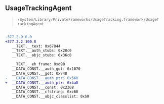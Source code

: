 ## UsageTrackingAgent

> `/System/Library/PrivateFrameworks/UsageTracking.framework/UsageTrackingAgent`

```diff

-377.2.9.0.0
+377.3.2.100.0
   __TEXT.__text: 0x67844
   __TEXT.__auth_stubs: 0x20c0
   __TEXT.__objc_stubs: 0x36c0

   __TEXT.__eh_frame: 0xd98
   __DATA_CONST.__auth_got: 0x1070
   __DATA_CONST.__got: 0x748
-  __DATA_CONST.__auth_ptr: 0x560
+  __DATA_CONST.__auth_ptr: 0x4a8
   __DATA_CONST.__const: 0x2368
   __DATA_CONST.__cfstring: 0xc60
   __DATA_CONST.__objc_classlist: 0xb0

```
